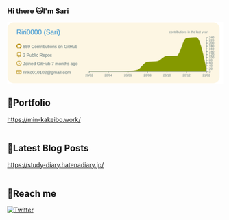 ### Hi there :cat:I'm Sari

[![](https://raw.githubusercontent.com/Riri0000/Riri0000/main/profile-summary-card-output/solarized/0-profile-details.svg)](https://github.com/vn7n24fzkq/github-profile-summary-cards)
<br>

## :cherry_blossom:Portfolio
https://min-kakeibo.work/
<br>
<br>

## :sunflower:Latest Blog Posts
https://study-diary.hatenadiary.jp/
<br>
<br>

## :tulip:Reach me

[![Twitter][1.2]][1]

<!-- Icons -->

[1.2]: http://i.imgur.com/wWzX9uB.png (twitter icon without padding)

<!-- Links to your social media accounts -->

[1]: https://twitter.com/ririko63279
